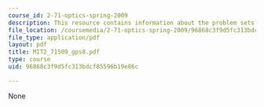 ```yaml
---
course_id: 2-71-optics-spring-2009
description: This resource contains information about the problem sets of the course.
file_location: /coursemedia/2-71-optics-spring-2009/96868c3f9d5fc313bdcf85596b19e86c_MIT2_71S09_gps8.pdf
file_type: application/pdf
layout: pdf
title: MIT2_71S09_gps8.pdf
type: course
uid: 96868c3f9d5fc313bdcf85596b19e86c

---
```

None